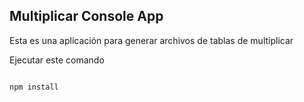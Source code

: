 

## Multiplicar Console App

Esta es una aplicación para generar archivos de tablas de multiplicar

Ejecutar este comando

```

npm install
```
